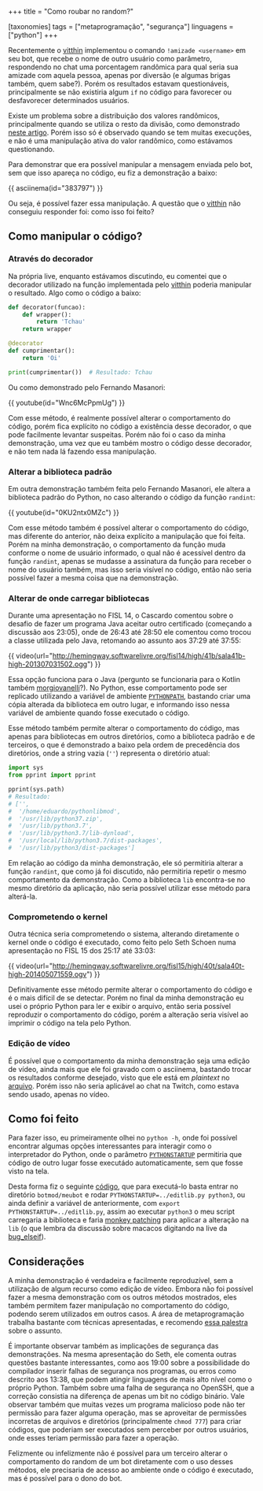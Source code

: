 +++
title = "Como roubar no random?"

[taxonomies]
tags = ["metaprogramação", "segurança"]
linguagens = ["python"]
+++

Recentemente o [vitthin](https://www.twitch.tv/vitthin) implementou o comando `!amizade <username>` em seu bot, que recebe o nome de outro usuário como parâmetro, respondendo no chat uma porcentagem randômica para qual seria sua amizade com aquela pessoa, apenas por diversão (e algumas brigas também, quem sabe?). Porém os resultados estavam questionáveis, principalmente se não existiria algum `if` no código para favorecer ou desfavorecer determinados usuários.

Existe um problema sobre a distribuição dos valores randômicos, principalmente quando se utiliza o resto da divisão, como demonstrado [neste artigo](https://bitismyth.wordpress.com/2020/02/14/o-problema-da-solucao-ingenua-da-obtencao-de-valores-aleatorios/). Porém isso só é observado quando se tem muitas execuções, e não é uma manipulação ativa do valor randômico, como estávamos questionando.

Para demonstrar que era possível manipular a mensagem enviada pelo bot, sem que isso apareça no código, eu fiz a demonstração a baixo:

{{ asciinema(id="383797") }}

Ou seja, é possível fazer essa manipulação. A questão que o [vitthin](https://www.twitch.tv/vitthin) não conseguiu responder foi: como isso foi feito?

## Como manipular o código?

### Através do decorador

Na própria live, enquanto estávamos discutindo, eu comentei que o decorador utilizado na função implementada pelo [vitthin](https://www.twitch.tv/vitthin) poderia manipular o resultado. Algo como o código a baixo:

```python
def decorator(funcao):
    def wrapper():
        return 'Tchau'
    return wrapper

@decorator
def cumprimentar():
    return 'Oi'

print(cumprimentar())  # Resultado: Tchau
```

Ou como demonstrado pelo Fernando Masanori:

{{ youtube(id="Wnc6McPpmUg") }}

Com esse método, é realmente possível alterar o comportamento do código, porém fica explícito no código a existência desse decorador, o que pode facilmente levantar suspeitas. Porém não foi o caso da minha demonstração, uma vez que eu também mostro o código desse decorador, e não tem nada lá fazendo essa manipulação.

### Alterar a biblioteca padrão

Em outra demonstração também feita pelo Fernando Masanori, ele altera a biblioteca padrão do Python, no caso alterando o código da função `randint`:

{{ youtube(id="0KU2ntx0MZc") }}

Com esse método também é possível alterar o comportamento do código, mas diferente do anterior, não deixa explícito a manipulação que foi feita. Porém na minha demonstração, o comportamento da função muda conforme o nome de usuário informado, o qual não é acessível dentro da função `randint`, apenas se mudasse a assinatura da função para receber o nome do usuário também, mas isso seria visível no código, então não seria possível fazer a mesma coisa que na demonstração.

### Alterar de onde carregar bibliotecas

Durante uma apresentação no FISL 14, o Cascardo comentou sobre o desafio de fazer um programa Java aceitar outro certificado (começando a discussão aos 23:05), onde de 26:43 até 28:50 ele comentou como trocou a classe utilizada pelo Java, retomando ao assunto aos 37:29 até 37:55:

{{ video(url="http://hemingway.softwarelivre.org/fisl14/high/41b/sala41b-high-201307031502.ogg") }}

Essa opção funciona para o Java (pergunto se funcionaria para o Kotlin também [morgiovanelli](https://www.twitch.tv/morgiovanelli)?). No Python, esse comportamento pode ser replicado utilizando a variável de ambiente [`PYTHONPATH`](https://docs.python.org/3/using/cmdline.html?highlight=pythonpath#envvar-PYTHONPATH), bastando criar uma cópia alterada da biblioteca em outro lugar, e informando isso nessa variável de ambiente quando fosse executado o código.

Esse método também permite alterar o comportamento do código, mas apenas para bibliotecas em outros diretórios, como a biblioteca padrão e de terceiros, o que é demonstrado a baixo pela ordem de precedência dos diretórios, onde a string vazia (`''`) representa o diretório atual:

```python
import sys
from pprint import pprint

pprint(sys.path)
# Resultado:
# ['',
#  '/home/eduardo/pythonlibmod',
#  '/usr/lib/python37.zip',
#  '/usr/lib/python3.7',
#  '/usr/lib/python3.7/lib-dynload',
#  '/usr/local/lib/python3.7/dist-packages',
#  '/usr/lib/python3/dist-packages']
```

Em relação ao código da minha demonstração, ele só permitiria alterar a função `randint`, que como já foi discutido, não permitiria repetir o mesmo comportamento da demonstração. Como a biblioteca `lib` encontra-se no mesmo diretório da aplicação, não seria possível utilizar esse método para alterá-la.

### Comprometendo o kernel

Outra técnica seria comprometendo o sistema, alterando diretamente o kernel onde o código é executado, como feito pelo Seth Schoen numa apresentação no FISL 15 dos 25:17 até 33:03:

{{ video(url="http://hemingway.softwarelivre.org/fisl15/high/40t/sala40t-high-201405071559.ogv") }}

Definitivamente esse método permite alterar o comportamento do código e é o mais difícil de se detectar. Porém no final da minha demonstração eu usei o próprio Python para ler e exibir o arquivo, então seria possível reproduzir o comportamento do código, porém a alteração seria visível ao imprimir o código na tela pelo Python.

### Edição de vídeo

É possível que o comportamento da minha demonstração seja uma edição de vídeo, ainda mais que ele foi gravado com o asciinema, bastando trocar os resultados conforme desejado, visto que ele está em *plaintext* no [arquivo](https://asciinema.org/a/383797.cast?dl=1). Porém isso não seria aplicável ao chat na Twitch, como estava sendo usado, apenas no vídeo.

## Como foi feito

Para fazer isso, eu primeiramente olhei no `python -h`, onde foi possível encontrar algumas opções interessantes para interagir como o interpretador do Python, onde o parâmetro [`PYTHONSTARTUP`](https://docs.python.org/3/using/cmdline.html?highlight=pythonstartup#envvar-PYTHONSTARTUP) permitiria que código de outro lugar fosse executádo automaticamente, sem que fosse visto na tela.

Desta forma fiz o seguinte [código](codigo.tar.gz), que para executá-lo basta entrar no diretório `botmod/meubot` e rodar `PYTHONSTARTUP=../editlib.py python3`, ou ainda definir a variável de anteriormente, com `export PYTHONSTARTUP=../editlib.py`, assim ao executar `python3` o meu script carregaria a biblioteca e faria [monkey patching](https://pt.stackoverflow.com/questions/285190/o-que-%C3%A9-monkey-patch#305084) para aplicar a alteração na `lib` (o que lembra da discussão sobre macacos digitando na live da [bug_elseif](https://www.twitch.tv/bug_elseif)).

## Considerações

A minha demonstração é verdadeira e facilmente reproduzível, sem a utilização de algum recurso como edição de vídeo. Embora não foi possível fazer a mesma demonstração com os outros métodos mostrados, eles também permitem fazer manipulação no comportamento do código, podendo serem utilizados em outros casos. A área de metaprogramação trabalha bastante com técnicas apresentadas, e recomendo [essa palestra](http://hemingway.softwarelivre.org/fisl14/high/41d/sala41d-high-201307031001.ogg) sobre o assunto.

É importante observar também as implicações de segurança das demonstrações. Na mesma apresentação do Seth, ele comenta outras questões bastante interessantes, como aos 19:00 sobre a possibilidade do compilador inserir falhas de segurança nos programas, ou erros como descrito aos 13:38, que podem atingir linguagens de mais alto nível como o próprio Python. Também sobre uma falha de segurança no OpenSSH, que a correção consistia na diferença de apenas um bit no código binário. Vale observar também que muitas vezes um programa malicioso pode não ter permissão para fazer alguma operação, mas se aproveitar de permissões incorretas de arquivos e diretórios (principalmente `chmod 777`) para criar códigos, que poderiam ser executados sem perceber por outros usuários, onde esses teriam permissão para fazer a operação.

Felizmente ou infelizmente não é possível para um terceiro alterar o comportamento do random de um bot diretamente com o uso desses métodos, ele precisaria de acesso ao ambiente onde o código é executado, mas é possível para o dono do bot.
